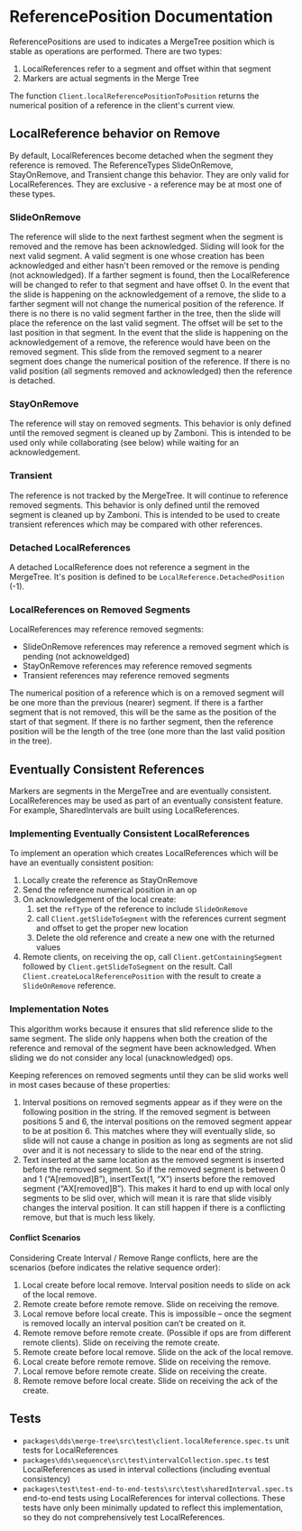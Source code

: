 # ReferencePosition Documentation

ReferencePositions are used to indicates a MergeTree position which is stable as operations are performed. There are two
types:

1. LocalReferences refer to a segment and offset within that segment
2. Markers are actual segments in the Merge Tree

The function `Client.localReferencePositionToPosition` returns the numerical position of a reference in the client's
current view.

## LocalReference behavior on Remove

By default, LocalReferences become detached when the segment they reference is removed.
The ReferenceTypes SlideOnRemove, StayOnRemove, and Transient change this behavior.
They are only valid for LocalReferences.
They are exclusive - a reference may be at most one of these types.

### SlideOnRemove

The reference will slide to the next farthest segment when the segment is removed and the remove has been acknowledged.
Sliding will look for the next valid segment.
A valid segment is one whose creation has been acknowledged and either hasn't been removed
or the remove is pending (not acknowledged).
If a farther segment is found, then the LocalReference will be changed to refer to that segment and have offset 0.
In the event that the slide is happening on the acknowledgement of a remove, the slide to a farther segment will not
change the numerical position of the reference.
If there is no there is no valid segment farther in the tree, then the slide will place the reference on the last valid segment.
The offset will be set to the last position in that segment.
In the event that the slide is happening on the acknowledgement of a remove, the reference would have been on the removed
segment. This slide from the removed segment to a nearer segment does change the numerical position of the reference.
If there is no valid position (all segments removed and acknowledged) then the reference is detached.

### StayOnRemove

The reference will stay on removed segments.
This behavior is only defined until the removed segment is cleaned up by Zamboni.
This is intended to be used only while collaborating (see below) while waiting for an acknowledgement.

### Transient

The reference is not tracked by the MergeTree.
It will continue to reference removed segments.
This behavior is only defined until the removed segment is cleaned up by Zamboni.
This is intended to be used to create transient references which may be compared with other references.

### Detached LocalReferences

A detached LocalReference does not reference a segment in the MergeTree.
It's position is defined to be `LocalReference.DetachedPosition` (-1).

### LocalReferences on Removed Segments

LocalReferences may reference removed segments:

* SlideOnRemove references may reference a removed segment which is pending (not acknoweldged)
* StayOnRemove references may reference removed segments
* Transient references may reference removed segments

The numerical position of a reference which is on a removed segment will be one more than the previous (nearer) segment.
If there is a farther segment that is not removed, this will be the same as the position of the start of that segment.
If there is no farther segment, then the reference position will be the length of the tree (one more than the last valid
position in the tree).

## Eventually Consistent References

Markers are segments in the MergeTree and are eventually consistent.
LocalReferences may be used as part of an eventually consistent feature.
For example, SharedIntervals are built using LocalReferences.

### Implementing Eventually Consistent LocalReferences

To implement an operation which creates LocalReferences which will be have an eventually consistent position:

1. Locally create the reference as StayOnRemove
2. Send the reference numerical position in an op
3. On acknowledgement of the local create:
   1. set the `refType` of the reference to include `SlideOnRemove`
   2. call `Client.getSlideToSegment` with the references current segment and offset to get the proper new location
   3. Delete the old reference and create a new one with the returned values
4. Remote clients, on receiving the op, call `Client.getContainingSegment` followed by `Client.getSlideToSegment`
on the result. Call `Client.createLocalReferencePosition` with the result to create a `SlideOnRemove` reference.

### Implementation Notes

This algorithm works because it ensures that slid reference slide to the same segment.
The slide only happens when both the creation of the reference and removal of the segment have been acknowledged.
When sliding we do not consider any local (unacknowledged) ops.

Keeping references on removed segments until they can be slid works well in most cases because of these properties:

1. Interval positions on removed segments appear as if they were on the following position in the string.
If the removed segment is between positions 5 and 6, the interval positions on the removed segment appear to be at
position 6. This matches where they will eventually slide, so slide will not cause a change in position as long as
segments are not slid over and it is not necessary to slide to the near end of the string.
2. Text inserted at the same location as the removed segment is inserted before the removed segment.
So if the removed segment is between 0 and 1 (“A[removed]B”), insertText(1, “X”) inserts before the removed segment
(“AX[removed]B”). This makes it hard to end up with local only segments to be slid over, which will mean it is rare
that slide visibly changes the interval position. It can still happen if there is a conflicting remove, but that is
much less likely.

#### Conflict Scenarios

Considering Create Interval / Remove Range conflicts, here are the scenarios
(before indicates the relative sequence order):

1. Local create before local remove. Interval position needs to slide on ack of the local remove.
2. Remote create before remote remove. Slide on receiving the remove.
3. Local remove before local create. This is impossible – once the segment is removed locally an
interval position can’t be created on it.
4. Remote remove before remote create. (Possible if ops are from different remote clients).
Slide on receiving the remote create.
5. Remote create before local remove. Slide on the ack of the local remove.
6. Local create before remote remove. Slide on receiving the remove.
7. Local remove before remote create. Slide on receiving the create.
8. Remote remove before local create. Slide on receiving the ack of the create.

## Tests

* `packages\dds\merge-tree\src\test\client.localReference.spec.ts`
unit tests for LocalReferences
* `packages\dds\sequence\src\test\intervalCollection.spec.ts`
test LocalReferences as used in interval collections (including eventual consistency)
* `packages\test\test-end-to-end-tests\src\test\sharedInterval.spec.ts`
end-to-end tests using LocalReferences for interval collections.
These tests have only been minimally updated to reflect this implementation,
so they do not comprehensively test LocalReferences.
